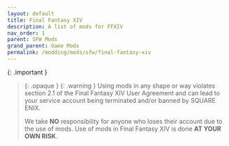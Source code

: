 ```yaml
---
layout: default
title: Final Fantasy XIV
description: A list of mods for FFXIV
nav_order: 1
parent: SFW Mods
grand_parent: Game Mods
permalink: /modding/mods/sfw/final-fantasy-xiv
---
```


{: .important }
> {: .opaque }
> {: .warning }
> Using mods in any shape or way violates section 2.1 of the Final Fantasy XIV User Agreement and can lead to your service account being terminated and/or banned by SQUARE ENIX.
>
> We take **NO** responsibility for anyone who loses their account due to the use of mods. Use of mods in Final Fantasy XIV is done **AT YOUR OWN RISK**.